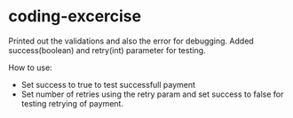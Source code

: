 # coding-excercise

Printed out the validations and also the error for debugging.
Added success(boolean) and retry(int) parameter for testing.

How to use:
- Set success to true to test successfull payment
- Set number of retries using the retry param and set success to false for testing retrying of payment.
